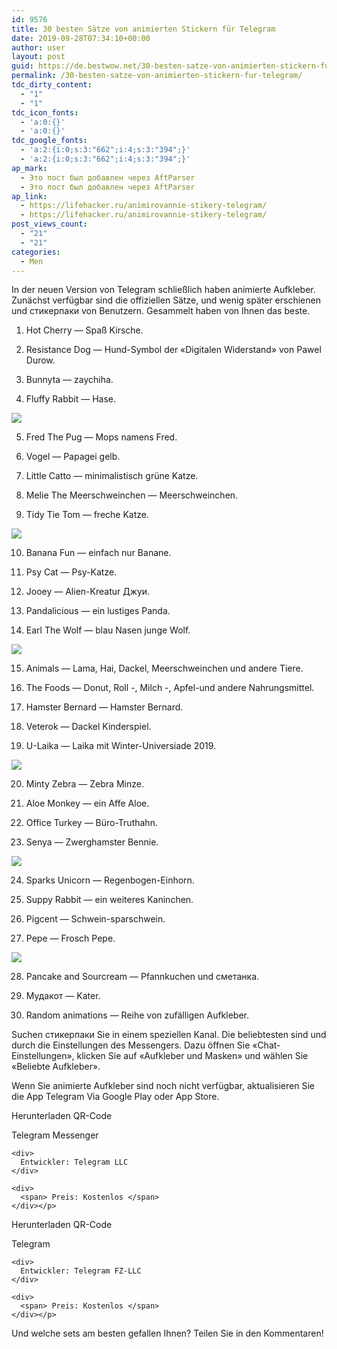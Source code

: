 ```yaml
---
id: 9576
title: 30 besten Sätze von animierten Stickern für Telegram
date: 2019-09-28T07:34:10+00:00
author: user
layout: post
guid: https://de.bestwow.net/30-besten-satze-von-animierten-stickern-fur-telegram/
permalink: /30-besten-satze-von-animierten-stickern-fur-telegram/
tdc_dirty_content:
  - "1"
  - "1"
tdc_icon_fonts:
  - 'a:0:{}'
  - 'a:0:{}'
tdc_google_fonts:
  - 'a:2:{i:0;s:3:"662";i:4;s:3:"394";}'
  - 'a:2:{i:0;s:3:"662";i:4;s:3:"394";}'
ap_mark:
  - Это пост был добавлен через AftParser
  - Это пост был добавлен через AftParser
ap_link:
  - https://lifehacker.ru/animirovannie-stikery-telegram/
  - https://lifehacker.ru/animirovannie-stikery-telegram/
post_views_count:
  - "21"
  - "21"
categories:
  - Men
---
```

In der neuen Version von Telegram schließlich haben animierte Aufkleber. Zunächst verfügbar sind die offiziellen Sätze, und wenig später erschienen und стикерпаки von Benutzern. Gesammelt haben von Ihnen das beste.

1. Hot Cherry — Spaß Kirsche.

2. Resistance Dog — Hund-Symbol der «Digitalen Widerstand» von Pawel Durow.

3. Bunnyta — zaychiha.

4. Fluffy Rabbit — Hase.

![](https://de.bestwow.net/wp-content/uploads/2019/09/30-luchshih-naborov-animirovannyh-stikerov-dlya-telegram-1.jpg) 

5. Fred The Pug — Mops namens Fred.

6. Vogel — Papagei gelb.

7. Little Catto — minimalistisch grüne Katze.

8. Melie The Meerschweinchen — Meerschweinchen.

9. Tidy Tie Tom — freche Katze.

![](https://de.bestwow.net/wp-content/uploads/2019/09/30-luchshih-naborov-animirovannyh-stikerov-dlya-telegram-2.jpg) 

10. Banana Fun — einfach nur Banane.

11. Psy Cat — Psy-Katze.

12. Jooey — Alien-Kreatur Джуи.

13. Pandalicious — ein lustiges Panda.

14. Earl The Wolf — blau Nasen junge Wolf.

![](https://de.bestwow.net/wp-content/uploads/2019/09/30-luchshih-naborov-animirovannyh-stikerov-dlya-telegram-3.jpg) 

15. Animals — Lama, Hai, Dackel, Meerschweinchen und andere Tiere.

16. The Foods — Donut, Roll -, Milch -, Apfel-und andere Nahrungsmittel.

17. Hamster Bernard — Hamster Bernard.

18. Veterok — Dackel Kinderspiel.

19. U-Laika — Laika mit Winter-Universiade 2019.

![](https://de.bestwow.net/wp-content/uploads/2019/09/30-luchshih-naborov-animirovannyh-stikerov-dlya-telegram-4.jpg) 

20. Minty Zebra — Zebra Minze.

21. Aloe Monkey — ein Affe Aloe.

22. Office Turkey — Büro-Truthahn.

23. Senya — Zwerghamster Bennie.

![](https://de.bestwow.net/wp-content/uploads/2019/09/30-luchshih-naborov-animirovannyh-stikerov-dlya-telegram-5.jpg) 

24. Sparks Unicorn — Regenbogen-Einhorn.

25. Suppy Rabbit — ein weiteres Kaninchen.

26. Pigcent — Schwein-sparschwein.

27. Pepe — Frosch Pepe.

![](https://de.bestwow.net/wp-content/uploads/2019/09/30-luchshih-naborov-animirovannyh-stikerov-dlya-telegram-6.jpg) 

28. Pancake and Sourcream — Pfannkuchen und сметанка.

29. Мудакот — Kater.

30. Random animations — Reihe von zufälligen Aufkleber.

Suchen стикерпаки Sie in einem speziellen Kanal. Die beliebtesten sind und durch die Einstellungen des Messengers. Dazu öffnen Sie «Chat-Einstellungen», klicken Sie auf «Aufkleber und Masken» und wählen Sie «Beliebte Aufkleber».

Wenn Sie animierte Aufkleber sind noch nicht verfügbar, aktualisieren Sie die App Telegram Via Google Play oder App Store.

<div>
  <div>
  </div>
  
  <div>
  </div>
  
  <div>
    <div>
      Herunterladen <span>QR-Code </span>
    </div></p>
  </div>
  
  <div>
    <div>
      Telegram Messenger
    </div>
    
    <div>
      Entwickler: Telegram LLC
    </div>
    
    <div>
      <span> Preis: Kostenlos </span>
    </div></p>
  </div></p>
</div>

<div>
  <div>
  </div>
  
  <div>
  </div>
  
  <div>
    <div>
      Herunterladen <span>QR-Code </span>
    </div></p>
  </div>
  
  <div>
    <div>
      Telegram
    </div>
    
    <div>
      Entwickler: Telegram FZ-LLC
    </div>
    
    <div>
      <span> Preis: Kostenlos </span>
    </div></p>
  </div></p>
</div>

Und welche sets am besten gefallen Ihnen? Teilen Sie in den Kommentaren!